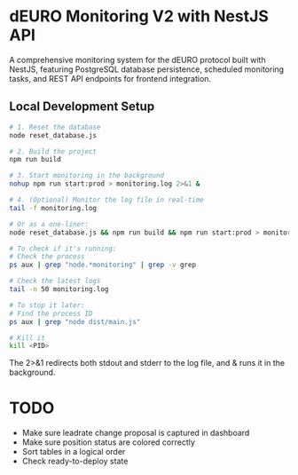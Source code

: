 # dEURO Monitoring V2 with NestJS API

A comprehensive monitoring system for the dEURO protocol built with NestJS, featuring PostgreSQL database persistence, scheduled monitoring tasks, and REST API endpoints for frontend integration.

## Local Development Setup

```bash
# 1. Reset the database
node reset_database.js

# 2. Build the project
npm run build

# 3. Start monitoring in the background
nohup npm run start:prod > monitoring.log 2>&1 &

# 4. (Optional) Monitor the log file in real-time
tail -f monitoring.log

# Or as a one-liner:
node reset_database.js && npm run build && npm run start:prod > monitoring.log 2>&1 &

# To check if it's running:
# Check the process
ps aux | grep "node.*monitoring" | grep -v grep

# Check the latest logs
tail -n 50 monitoring.log

# To stop it later:
# Find the process ID
ps aux | grep "node dist/main.js"

# Kill it
kill <PID>
```

The 2>&1 redirects both stdout and stderr to the log file, and & runs it in the background.


# TODO

- Make sure leadrate change proposal is captured in dashboard
- Make sure position status are colored correctly
- Sort tables in a logical order
- Check ready-to-deploy state